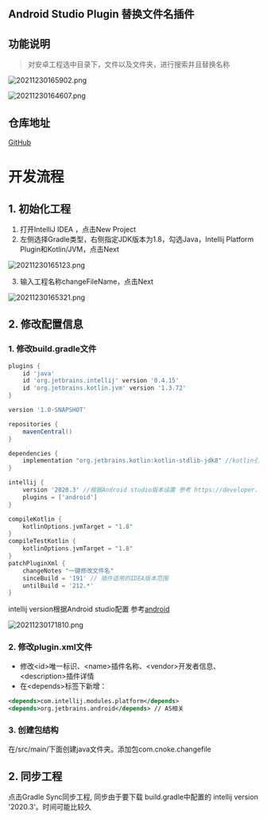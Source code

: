 ## Android Studio Plugin 替换文件名插件

## 功能说明
> 对安卓工程选中目录下，文件以及文件夹，进行搜索并且替换名称

![20211230165902.png](https://gitee.com/cnoke_301/readmeimg/raw/master/replacefilename-studio-plugin/20211230165902.png)

![20211230164607.png](https://gitee.com/cnoke_301/readmeimg/raw/master/replacefilename-studio-plugin/20211230164607.png)

## 仓库地址
[GitHub](https://github.com/cnoke/replacefilename-studio-plugin.git)

# 开发流程
## 1. 初始化工程
1. 打开IntelliJ IDEA ，点击New Project
2. 左侧选择Gradle类型，右侧指定JDK版本为1.8，勾选Java，Intellij Platform Plugin和Kotlin/JVM，点击Next

![20211230165123.png](https://gitee.com/cnoke_301/readmeimg/raw/master/replacefilename-studio-plugin/20211230165123.png)

3. 输入工程名称changeFileName，点击Next

![20211230165321.png](https://gitee.com/cnoke_301/readmeimg/raw/master/replacefilename-studio-plugin/20211230165321.png)
## 2. 修改配置信息
### 1. 修改build.gradle文件
```gradle
plugins {
    id 'java'
    id 'org.jetbrains.intellij' version '0.4.15'
    id 'org.jetbrains.kotlin.jvm' version '1.3.72'
}

version '1.0-SNAPSHOT'

repositories {
    mavenCentral()
}

dependencies {
    implementation "org.jetbrains.kotlin:kotlin-stdlib-jdk8" //kotlin引入
}

intellij {
    version '2020.3' //根据Android studio版本设置 参考 https://developer.android.google.cn/studio/releases?hl=zh-cn
    plugins = ['android']
}

compileKotlin {
    kotlinOptions.jvmTarget = "1.8"
}
compileTestKotlin {
    kotlinOptions.jvmTarget = "1.8"
}
patchPluginXml {
    changeNotes "一键修改文件名"
    sinceBuild = '191' // 插件适用的IDEA版本范围
    untilBuild = '212.*'
}
```
intellij version根据Android studio配置
参考[android](https://developer.android.google.cn/studio/releases?hl=zh-cn)

![20211230171810.png](https://gitee.com/cnoke_301/readmeimg/raw/master/replacefilename-studio-plugin/20211230171810.png)

### 2. 修改plugin.xml文件
- 修改\<id>唯一标识、\<name>插件名称、\<vendor>开发者信息、\<description>插件详情
- 在\<depends>标签下新增：
```xml
<depends>com.intellij.modules.platform</depends>
<depends>org.jetbrains.android</depends> // AS相关
```
### 3. 创建包结构
在/src/main/下面创建java文件夹。添加包com.cnoke.changefile
## 2. 同步工程
点击Gradle Sync同步工程, 同步由于要下载 build.gradle中配置的 intellij version '2020.3'。时间可能比较久


​                                               
